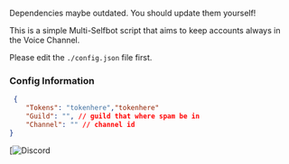 Dependencies maybe outdated. You should update them yourself!

This is a simple Multi-Selfbot script that aims to keep accounts always in the Voice Channel.

Please edit the `./config.json` file first.

### Config Information

```json
 {
    "Tokens": "tokenhere","tokenhere"
    "Guild": "", // guild that where spam be in
    "Channel": "" // channel id 
}
```

[![Discord](https://discord.gg/j4jfast)

